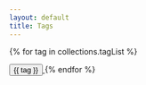 ```yaml
---
layout: default
title: Tags
---
```


{% for tag in collections.tagList %}

<span>
    <a href="/tags/{{ tag }}"><button class="bg-white hover:bg-tertiary text-grey font-semibold py-2 px-4 border border-tertiary rounded shadow mr-6 mb-4">
        {{ tag }}
    </button>
    </a>
</span>
{% endfor %}
